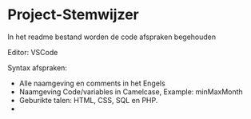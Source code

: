 # Project-Stemwijzer
In het readme bestand worden de code afspraken begehouden 

Editor: VSCode

Syntax afspraken: 

 - Alle naamgeving en comments in het Engels
 - Naamgeving Code/variables in Camelcase, Example: minMaxMonth
 - Geburikte talen: HTML, CSS, SQL en PHP. 
 -